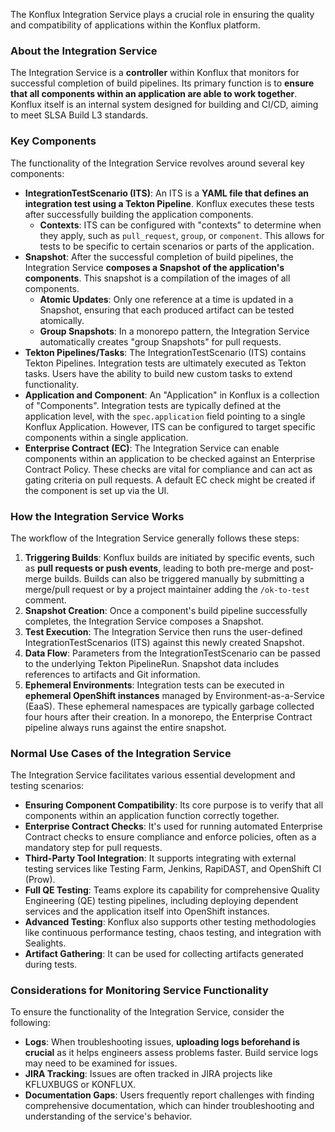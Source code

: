 The Konflux Integration Service plays a crucial role in ensuring the quality and compatibility of applications within the Konflux platform.

### About the Integration Service

The Integration Service is a **controller** within Konflux that monitors for successful completion of build pipelines. Its primary function is to **ensure that all components within an application are able to work together**. Konflux itself is an internal system designed for building and CI/CD, aiming to meet SLSA Build L3 standards.

### Key Components

The functionality of the Integration Service revolves around several key components:

*   **IntegrationTestScenario (ITS)**: An ITS is a **YAML file that defines an integration test using a Tekton Pipeline**. Konflux executes these tests after successfully building the application components.
    *   **Contexts**: ITS can be configured with "contexts" to determine when they apply, such as `pull_request`, `group`, or `component`. This allows for tests to be specific to certain scenarios or parts of the application.
*   **Snapshot**: After the successful completion of build pipelines, the Integration Service **composes a Snapshot of the application's components**. This snapshot is a compilation of the images of all components.
    *   **Atomic Updates**: Only one reference at a time is updated in a Snapshot, ensuring that each produced artifact can be tested atomically.
    *   **Group Snapshots**: In a monorepo pattern, the Integration Service automatically creates "group Snapshots" for pull requests.
*   **Tekton Pipelines/Tasks**: The IntegrationTestScenario (ITS) contains Tekton Pipelines. Integration tests are ultimately executed as Tekton tasks. Users have the ability to build new custom tasks to extend functionality.
*   **Application and Component**: An "Application" in Konflux is a collection of "Components". Integration tests are typically defined at the application level, with the `spec.application` field pointing to a single Konflux Application. However, ITS can be configured to target specific components within a single application.
*   **Enterprise Contract (EC)**: The Integration Service can enable components within an application to be checked against an Enterprise Contract Policy. These checks are vital for compliance and can act as gating criteria on pull requests. A default EC check might be created if the component is set up via the UI.

### How the Integration Service Works

The workflow of the Integration Service generally follows these steps:

1.  **Triggering Builds**: Konflux builds are initiated by specific events, such as **pull requests or push events**, leading to both pre-merge and post-merge builds. Builds can also be triggered manually by submitting a merge/pull request or by a project maintainer adding the `/ok-to-test` comment.
2.  **Snapshot Creation**: Once a component's build pipeline successfully completes, the Integration Service composes a Snapshot.
3.  **Test Execution**: The Integration Service then runs the user-defined IntegrationTestScenarios (ITS) against this newly created Snapshot.
4.  **Data Flow**: Parameters from the IntegrationTestScenario can be passed to the underlying Tekton PipelineRun. Snapshot data includes references to artifacts and Git information.
5.  **Ephemeral Environments**: Integration tests can be executed in **ephemeral OpenShift instances** managed by Environment-as-a-Service (EaaS). These ephemeral namespaces are typically garbage collected four hours after their creation. In a monorepo, the Enterprise Contract pipeline always runs against the entire snapshot.

### Normal Use Cases of the Integration Service

The Integration Service facilitates various essential development and testing scenarios:

*   **Ensuring Component Compatibility**: Its core purpose is to verify that all components within an application function correctly together.
*   **Enterprise Contract Checks**: It's used for running automated Enterprise Contract checks to ensure compliance and enforce policies, often as a mandatory step for pull requests.
*   **Third-Party Tool Integration**: It supports integrating with external testing services like Testing Farm, Jenkins, RapiDAST, and OpenShift CI (Prow).
*   **Full QE Testing**: Teams explore its capability for comprehensive Quality Engineering (QE) testing pipelines, including deploying dependent services and the application itself into OpenShift instances.
*   **Advanced Testing**: Konflux also supports other testing methodologies like continuous performance testing, chaos testing, and integration with Sealights.
*   **Artifact Gathering**: It can be used for collecting artifacts generated during tests.

### Considerations for Monitoring Service Functionality

To ensure the functionality of the Integration Service, consider the following:

*   **Logs**: When troubleshooting issues, **uploading logs beforehand is crucial** as it helps engineers assess problems faster. Build service logs may need to be examined for issues.
*   **JIRA Tracking**: Issues are often tracked in JIRA projects like KFLUXBUGS or KONFLUX.
*   **Documentation Gaps**: Users frequently report challenges with finding comprehensive documentation, which can hinder troubleshooting and understanding of the service's behavior.